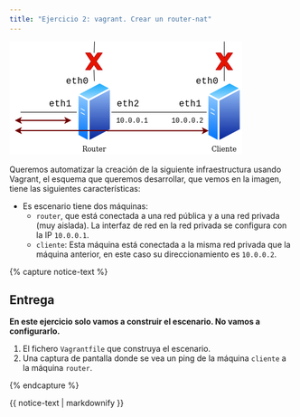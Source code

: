 ```yaml
---
title: "Ejercicio 2: vagrant. Crear un router-nat"
---
```


![router](img/router.png)


Queremos automatizar la creación de la siguiente infraestructura usando Vagrant, el esquema que queremos desarrollar, que vemos en la imagen, tiene las siguientes características:

* Es escenario tiene dos máquinas: 
  * `router`, que está conectada a una red pública y a una red privada (muy aislada). La interfaz de red en la red privada se configura con la IP `10.0.0.1`.
  * `cliente`: Esta máquina está conectada a la misma red privada que la máquina anterior, en este caso su direccionamiento es `10.0.0.2`.

{% capture notice-text %}
## Entrega

**En este ejercicio solo vamos a construir el escenario. No vamos a configurarlo.**

1. El fichero `Vagrantfile` que construya el escenario. 
2. Una captura de pantalla donde se vea un ping de la máquina `cliente` a la máquina `router`.

{% endcapture %}<div class="notice--info">{{ notice-text | markdownify }}</div>
